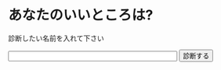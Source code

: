 <!DOCTYPE html>
<html lang="ja">
  <head>
    <meta charset="UTF-8" />
    <meta name="twitter:card" content="summary" />
    <meta
      property="og:url"
      content="https://hiro-ueno.github.io/assessment/assessment.html"
    />
    <meta property="og:title" content="私が作ったあなたのいいところ診断" />
    <meta
      property="og:description"
      content="N予備校プログラミング入門コースで制作した、「あなたのいいところ診断」サイトです。"
    />
    <link rel="stylesheet" href="assessment.css" />
    <title>私が作ったあなたのいいところ診断</title>
  </head>
  <body>
    <h1>あなたのいいところは?</h1>
    <p>診断したい名前を入れて下さい</p>
    <input type="text" id="user-name" size="40" maxlength="20" />
    <button id="assessment">診断する</button>
    <div id="result-area"></div>
    <div id="tweet-area"></div>
    <script src="assessment.js"></script>
  </body>
</html>
</html>
